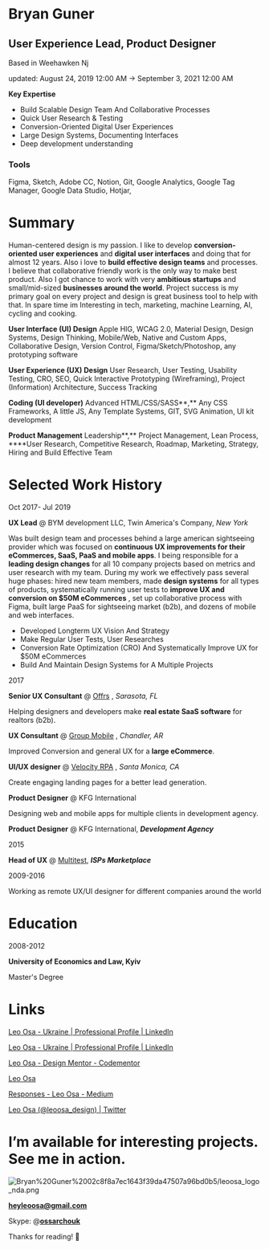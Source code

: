 # Bryan Guner

## User Experience Lead, Product Designer

Based in Weehawken Nj 

updated: August 24, 2019 12:00 AM → September 3, 2021 12:00 AM

**Key Expertise**

- Build Scalable Design Team And Collaborative Processes
- Quick User Research & Testing
- Conversion-Oriented Digital User Experiences
- Large Design Systems, Documenting Interfaces
- Deep development understanding

### **Tools**

Figma, Sketch, Adobe CC, Notion, Git, Google Analytics, Google Tag Manager, Google Data Studio, Hotjar, 

# Summary

Human-centered design is my passion. I like to develop **conversion-oriented user experiences** and  **digital** **user interfaces** and doing that for almost 12 years. Also i love to **build effective design teams** and processes. I believe that collaborative friendly work is the only way to make best product. Also I got chance to work with very **ambitious startups** and small/mid-sized **businesses around the world**. Project success is my primary goal on every project and design is great business tool to help with that. In spare time im Interesting in tech, marketing, machine Learning, AI, cycling and cooking.

**User Interface (UI) Design**
Apple HIG, WCAG 2.0, Material Design, Design Systems, Design Thinking, Mobile/Web, Native and Custom Apps, Collaborative Design, Version Control, Figma/Sketch/Photoshop, any prototyping software

**User Experience (UX) Design**
User Research, User Testing, Usability Testing, CRO, SEO, Quick Interactive Prototyping (Wireframing), Project (Information) Architecture, Success Tracking

**Coding (UI developer)**
Advanced HTML/CSS/SASS**,** Any CSS Frameworks, A little JS, Any Template Systems, GIT, SVG Animation, UI kit development

**Product Management**
Leadership**,** Project Management, Lean Process, ****User Research, Competitive Research, Roadmap, Marketing, Strategy, Hiring and Build Effective Team

# Selected Work History

Oct 2017- Jul 2019

**UX Lead** @ BYM development LLC, Twin America's Company, *New York*

Was built design team and processes behind a large american sightseeing provider which was focused on **continuous UX improvements for their eCommerces, SaaS, PaaS and mobile apps**. I being responsible for a **leading design changes** for all 10 company projects based on metrics and user research with my team. During my work we effectively pass several huge phases: hired new team members, made **design systems** for all types of products, systematically running user tests to **improve UX and conversion on $50M eCommerces** , set up collaborative process with Figma, built large PaaS for sightseeing market (b2b), and dozens of mobile and web interfaces.

- Developed Longterm UX Vision And Strategy
- Make Regular User Tests, User Researches
- Conversion Rate Optimization (CRO) And Systematically Improve UX for $50M eCommerces
- Build And Maintain Design Systems for A Multiple Projects

2017

**Senior UX Consultant** @ [Offrs](https://www.offrs.com/offrs_ourteam.cfm) , *Sarasota, FL*

Helping designers and developers make **real estate SaaS software** for realtors (b2b).

**UX Consultant** @ [Group Mobile](https://groupmobile.com) , *Chandler, AR*

Improved Conversion and general UX for a **large eCommerce**.

**UI/UX designer** @ [Velocity RPA](https://velocityrpa.com) , *Santa Monica, CA*

Create engaging landing pages for a better lead generation.

**Product Designer** @ KFG International

Designing web and mobile apps for multiple clients in development agency.

**Product Designer** @ KFG International, ***Development Agency***

2015

**Head of UX** @ [Multitest](https://www.multitest.me), ***ISPs Marketplace***

2009-2016

Working as remote UX/UI designer for different companies around the world

# Education

2008-2012

**University of Economics and Law, Kyiv**

Master's Degree

# Links

[Leo Osa - Ukraine | Professional Profile | LinkedIn](http://www.linkedin.com/in/leoosa)

[Leo Osa - Ukraine | Professional Profile | LinkedIn](http://www.linkedin.com/in/leoosa)

[Leo Osa - Design Mentor - Codementor](https://www.codementor.io/leoosa)

[Leo Osa](https://angel.co/leo-osa)

[Responses - Leo Osa - Medium](https://medium.com/@leo_osa/responses)

[Leo Osa (@leoosa_design) | Twitter](https://twitter.com/leoosa_design)

# I’m available for interesting projects. See me in action.

![Bryan%20Guner%2002c8f8a7ec1643f39da47507a96bd0b5/leoosa_logo_nda.png](Bryan%20Guner%2002c8f8a7ec1643f39da47507a96bd0b5/leoosa_logo_nda.png)

[**heyleoosa@gmail.com**](mailto:heyleoosa@gmail.com) 

Skype: @**[ossarchouk](https://join.skype.com/invite/K8prbPr6VKcq)**

Thanks for reading! 👋